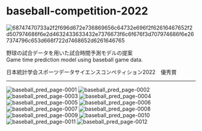 # baseball-competition-2022
![68747470733a2f2f696d672e736869656c64732e696f2f62616467652f2d507974686f6e2d4632433633432e7376673f6c6f676f3d707974686f6e267374796c653d666f722d7468652d6261646765](https://github.com/Keybo2066/2023-Data-Analysis-Competition-sponsored-by-the-Joint-Council-of-Management-Science-Research-Groups/assets/110601821/6cdaeec1-ee01-4197-bf5c-e47f673dc82a)

野球の試合データを用いた試合時間予測モデルの提案  
Game time prediction model using baseball game data.  

日本統計学会スポーツデータサイエンスコンペティション2022　優秀賞

***
![baseball_pred_page-0001](https://github.com/Keybo2066/baseball-competition-2022/assets/110601821/3c7f0e54-429b-49ae-b2da-0a4a1b020c70)
![baseball_pred_page-0002](https://github.com/Keybo2066/baseball-competition-2022/assets/110601821/c76afc2d-2579-4676-b991-eee5144203d7)
![baseball_pred_page-0003](https://github.com/Keybo2066/baseball-competition-2022/assets/110601821/90bde4c4-61a4-49b3-862e-5466c9296c9d)
![baseball_pred_page-0004](https://github.com/Keybo2066/baseball-competition-2022/assets/110601821/9efeade5-d186-4a8a-85ae-23707e2dc55f)
![baseball_pred_page-0005](https://github.com/Keybo2066/baseball-competition-2022/assets/110601821/70e23f34-0727-41b8-99c5-65cf9c396a70)
![baseball_pred_page-0006](https://github.com/Keybo2066/baseball-competition-2022/assets/110601821/e67c998b-ff69-4075-bdc5-1bc55efe17d3)
![baseball_pred_page-0007](https://github.com/Keybo2066/baseball-competition-2022/assets/110601821/8a950def-6e3a-483f-9234-923e67f73269)
![baseball_pred_page-0008](https://github.com/Keybo2066/baseball-competition-2022/assets/110601821/c9b2dd45-754a-4ffa-90e9-080c8d33df7c)
![baseball_pred_page-0009](https://github.com/Keybo2066/baseball-competition-2022/assets/110601821/8ba1c691-23b3-44fc-9fe4-91551a392224)
![baseball_pred_page-0010](https://github.com/Keybo2066/baseball-competition-2022/assets/110601821/bd583e1c-ead1-4e37-8190-fecc04a29b7c)
![baseball_pred_page-0011](https://github.com/Keybo2066/baseball-competition-2022/assets/110601821/bb1dd253-0513-49fd-ba24-82c9f71a41c2)
![baseball_pred_page-0012](https://github.com/Keybo2066/baseball-competition-2022/assets/110601821/d87bc046-7e2c-4cfb-bb64-bb686dc196d4)
